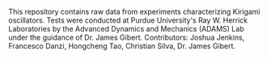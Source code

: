 This repository contains raw data from experiments characterizing Kirigami oscillators. Tests were conducted at Purdue University's Ray W. Herrick Laboratories by the Advanced Dynamics and Mechanics (ADAMS) Lab under the guidance of Dr. James Gibert. Contributors: Joshua Jenkins, Francesco Danzi, Hongcheng Tao, Christian Silva, Dr. James Gibert.
